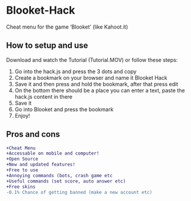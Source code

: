# Blooket-Hack
Cheat menu for the game ‘Blooket’ (like Kahoot.it)

## How to setup and use 
Download and watch the Tutorial (Tutorial.MOV) or follow these steps:

1. Go into the hack.js and press the 3 dots and copy
2. Create a bookmark on your browser and name it Blooket Hack
3. Save it and then press and hold the bookmark, after that press edit
4. On the bottom there should be a place you can enter a text, paste the hack.js content in there
5. Save it
6. Go into Blooket and press the bookmark
7. Enjoy!

## Pros and cons
```diff
+Cheat Menu
+Accessable on mobile and computer!
+Open Source
+New and updated features!
+Free to use
+Annoying commands (bots, crash game etc
+Useful commands (set score, auto answer etc)
+Free skins
-0.1% Chance of getting banned (make a new account etc)
```
